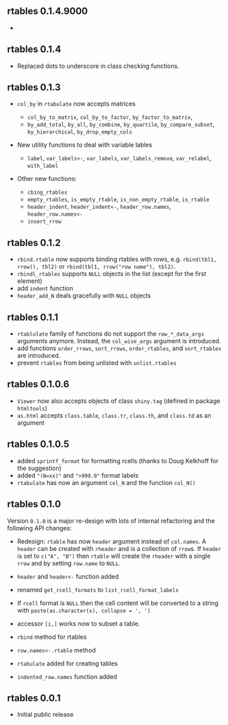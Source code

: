 ## rtables 0.1.4.9000
*

## rtables 0.1.4

* Replaced dots to underscore in class checking functions.

## rtables 0.1.3

* `col_by` in `rtabulate` now accepts matrices
  - `col_by_to_matrix`, `col_by_to_factor`, `by_factor_to_matrix`, 
  - `by_add_total`, `by_all`, `by_combine`, `by_quartile`, `by_compare_subset`,  `by_hierarchical`, `by_drop_empty_cols`
  
* New utility functions to deal with variable lables
  - `label`, `var_labels<-`, `var_labels`, `var_labels_remove`, `var_relabel`, `with_label`

* Other new functions:
  - `cbing_rtables`
  - `empty_rtables`, `is_empty_rtable`, `is_non_empty_rtable`, `is_rtable`
  - `header_indent`, `header_indent<-`, `header_row.names`, `header_row.names<-`
  - `insert_rrow`

## rtables 0.1.2

* `rbind.rtable` now supports binding rtables with rows, e.g. `rbind(tbl1, rrow(), tbl2)` or `rbind(tbl1, rrow("row name"), tbl2)`.
* `rbindl_rtables` supports `NULL` objects in the list (except for the first element)
* add `indent` function
* `header_add_N` deals gracefully with `NULL` objects

## rtables 0.1.1

* `rtablulate` family of functions do not support the `row_*_data_args` arguments anymore. Instead, the `col_wise_args` argument is introduced.
* add functions `order_rrows`, `sort_rrows`, `order_rtables`, and `sort_rtables` are introduced.
* prevent `rtables` from being unlisted with `unlist.rtables`


## rtables 0.1.0.6

* `Viewer` now also accepts objects of class `shiny.tag` (defined in package `htmltools`)
* `as.html` accepts `class.table`, `class.tr`, `class.th`, and `class.td` as an argument

## rtables 0.1.0.5

* added `sprintf_format` for formatting rcells (thanks to Doug Kelkhoff for the suggestion)
* added `"(N=xx)"` and `">999.9"` format labels
* `rtabulate` has now an argument `col_N` and the function `col_N()`

## rtables 0.1.0

Version `0.1.0` is a major re-design with lots of internal refactoring and the
following API changes:

* Redesign: `rtable` has now `header` argument instead of `col.names`. A
`header` can be created with `rheader` and is a collection of `rrow`s. If
`header` is set to `c("A", "B")` then `rtable` will create the `rheader` with a
single `rrow`  and by setting `row.name` to `NULL`.

* `header` and `header<-` function added

* renamed `get_rcell_formats` to `list_rcell_format_labels`

* If `rcell` format is `NULL` then the cell content will be converted to a string with `paste(as.character(x), collapse = ', ')`

* accessor `[i,]` works now to subset a table.

* `rbind` method for rtables

* `row.names<-.rtable` method

* `rtabulate` added for creating tables

* `indented_row.names` function added


## rtables 0.0.1

* Initial public release